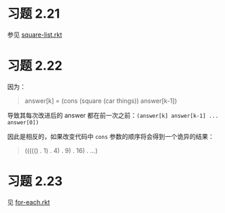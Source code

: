 # 习题 2.21 

参见 [square-list.rkt](./square-list.rkt) 

# 习题 2.22 

因为：

> answer[k] = (cons (square (car things)) answer[k-1])

导致其每次改进后的 answer 都在前一次之前：`(answer[k] answer[k-1] ... answer[0])`

因此是相反的，如果改变代码中 `cons` 参数的顺序将会得到一个诡异的结果：

> ((((() . 1) . 4) . 9) . 16) . ...)


# 习题 2.23 

见 [for-each.rkt](./for-each.rkt) 

